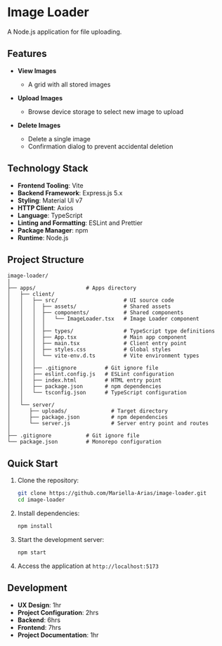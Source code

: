 # Image Loader

A Node.js application for file uploading.

## Features

- **View Images**

  - A grid with all stored images

- **Upload Images**

  - Browse device storage to select new image to upload

- **Delete Images**

  - Delete a single image
  - Confirmation dialog to prevent accidental deletion

## Technology Stack

- **Frontend Tooling**: Vite
- **Backend Framework**: Express.js 5.x
- **Styling**: Material UI v7
- **HTTP Client**: Axios
- **Language**: TypeScript
- **Linting and Formatting**: ESLint and Prettier
- **Package Manager**: npm
- **Runtime**: Node.js

## Project Structure

```
image-loader/
│
├── apps/                # Apps directory
│   ├── client/
│   │   ├── src/                     # UI source code
│   │   │  ├── assets/               # Shared assets
│   │   │  ├── components/           # Shared components
│   │   │  │   └── ImageLoader.tsx   # Image Loader component
│   │   │  │
│   │   │  ├── types/                # TypeScript type definitions
│   │   │  ├── App.tsx               # Main app component
│   │   │  ├── main.tsx              # Client entry point
│   │   │  ├── styles.css            # Global styles
│   │   │  └── vite-env.d.ts         # Vite environment types
│   │   │
│   │   ├── .gitignore         # Git ignore file
│   │   ├── eslint.config.js   # ESLint configuration
│   │   ├── index.html         # HTML entry point
│   │   ├── package.json       # npm dependencies
│   │   └── tsconfig.json      # TypeScript configuration
│   │
│   └── server/
│      ├── uploads/              # Target directory
│      ├── package.json          # npm dependencies
│      └── server.js             # Server entry point and routes
│
├── .gitignore           # Git ignore file
└── package.json         # Monorepo configuration

```

## Quick Start

1. Clone the repository:

   ```bash
   git clone https://github.com/Mariella-Arias/image-loader.git
   cd image-loader
   ```

2. Install dependencies:

   ```bash
   npm install
   ```

3. Start the development server:

   ```bash
   npm start
   ```

4. Access the application at `http://localhost:5173`

## Development

- **UX Design**: 1hr
- **Project Configuration**: 2hrs
- **Backend**: 6hrs
- **Frontend**: 7hrs
- **Project Documentation**: 1hr
